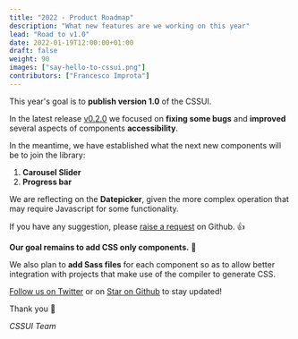 ```yaml
---
title: "2022 - Product Roadmap"
description: "What new features are we working on this year"
lead: "Road to v1.0"
date: 2022-01-19T12:00:00+01:00
draft: false
weight: 90
images: ["say-hello-to-cssui.png"]
contributors: ["Francesco Improta"]
---
```


This year's goal is to **publish version 1.0** of the CSSUI.

In the latest release [v0.2.0]() we focused on **fixing some bugs** and **improved** several aspects of components **accessibility**.

In the meantime, we have established what the next new components will be to join the library:

1. **Carousel Slider**
2. **Progress bar**

We are reflecting on the **Datepicker**, given the more complex operation that may require Javascript for some functionality.

If you have any suggestion, please [raise a request](https://github.com/zetareticoli/cssui/issues) on Github. 👍

**Our goal remains to add CSS only components.** 🦾

We also plan to **add Sass files** for each component so as to allow better integration with projects that make use of the compiler to generate CSS.

[Follow us on Twitter](https://twitter.com/css_ui) or on [Star on Github](https://github.com/zetareticoli/cssui) to stay updated! 

Thank you 🙏

*CSSUI Team*